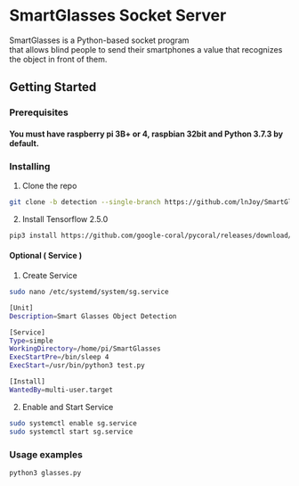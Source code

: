 # SmartGlasses Socket Server
SmartGlasses is a Python-based socket program<br>that allows blind people to send their smartphones a value that recognizes the object in front of them.

## Getting Started

### Prerequisites

#### You must have raspberry pi 3B+ or 4, raspbian 32bit and Python 3.7.3 by default.

### Installing
1. Clone the repo
```bash
git clone -b detection --single-branch https://github.com/lnJoy/SmartGlassesProject.git
```
2. Install Tensorflow 2.5.0
```bash
pip3 install https://github.com/google-coral/pycoral/releases/download/release-frogfish/tflite_runtime-2.5.0-cp37-cp37m-linux_armv7l.whl
```

#### Optional ( Service )
1. Create Service
```bash
sudo nano /etc/systemd/system/sg.service

[Unit]
Description=Smart Glasses Object Detection

[Service]
Type=simple
WorkingDirectory=/home/pi/SmartGlasses
ExecStartPre=/bin/sleep 4
ExecStart=/usr/bin/python3 test.py

[Install]
WantedBy=multi-user.target
```
2. Enable and Start Service
```bash
sudo systemctl enable sg.service
sudo systemctl start sg.service
```

### Usage examples

```bash
python3 glasses.py
```
